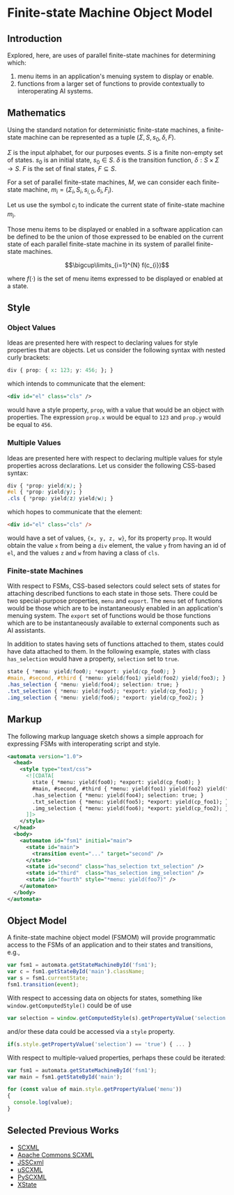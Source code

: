 # Finite-state Machine Object Model

## Introduction

Explored, here, are uses of parallel finite-state machines for determining which:

1. menu items in an application's menuing system to display or enable.
2. functions from a larger set of functions to provide contextually to interoperating AI systems.

## Mathematics

Using the standard notation for deterministic finite-state machines, a finite-state machine can be represented as a tuple $(\Sigma, S, s_{0}, \delta, F)$.

$\Sigma$ is the input alphabet, for our purposes events. $S$ is a finite non-empty set of states. $s_{0}$ is an initial state, $s_{0} \in S$. $\delta$ is the transition function, $\delta : S \times \Sigma \rightarrow S$. $F$ is the set of final states, $F \subseteq S$.

For a set of parallel finite-state machines, $M$, we can consider each finite-state machine, $m_{i} = (\Sigma_{i}, S_{i}, s_{i, 0}, \delta_{i}, F_{i})$.

Let us use the symbol $c_{i}$ to indicate the current state of finite-state machine $m_{i}$.

Those menu items to be displayed or enabled in a software application can be defined to be the union of those expressed to be enabled on the current state of each parallel finite-state machine in its system of parallel finite-state machines.

$$\bigcup\limits_{i=1}^{N} f(c_{i})$$

where $f(\cdot)$ is the set of menu items expressed to be displayed or enabled at a state.

## Style

### Object Values

Ideas are presented here with respect to declaring values for style properties that are objects. Let us consider the following syntax with nested curly brackets:

```css
div { prop: { x: 123; y: 456; }; }
```

which intends to communicate that the element:

```xml
<div id="el" class="cls" />
```

would have a style property, `prop`, with a value that would be an object with properties. The expression `prop.x` would be equal to `123` and `prop.y` would be equal to `456`.

### Multiple Values

Ideas are presented here with respect to declaring multiple values for style properties across declarations. Let us consider the following CSS-based syntax:

```css
div { *prop: yield(x); }
#el { *prop: yield(y); }
.cls { *prop: yield(z) yield(w); }
```

which hopes to communicate that the element:

```html
<div id="el" class="cls" />
```

would have a set of values, `{x, y, z, w}`, for its property `prop`. It would obtain the value `x` from being a `div` element, the value `y` from having an id of `el`, and the values `z` and `w` from having a class of `cls`.

### Finite-state Machines

With respect to FSMs, CSS-based selectors could select sets of states for attaching described functions to each state in those sets. There could be two special-purpose properties, `menu` and `export`. The `menu` set of functions would be those which are to be instantaneously enabled in an application's menuing system. The `export` set of functions would be those functions which are to be instantaneously available to external components such as AI assistants.

In addition to states having sets of functions attached to them, states could have data attached to them. In the following example, states with class `has_selection` would have a property, `selection` set to `true`.

```css
state { *menu: yield(foo0); *export: yield(cp_foo0); }
#main, #second, #third { *menu: yield(foo1) yield(foo2) yield(foo3); }
.has_selection { *menu: yield(foo4); selection: true; }
.txt_selection { *menu: yield(foo5); *export: yield(cp_foo1); }
.img_selection { *menu: yield(foo6); *export: yield(cp_foo2); }
```

## Markup

The following markup language sketch shows a simple approach for expressing FSMs with interoperating script and style.

```xml
<automata version="1.0">
  <head>
    <style type="text/css">
      <![CDATA[
        state { *menu: yield(foo0); *export: yield(cp_foo0); }
        #main, #second, #third { *menu: yield(foo1) yield(foo2) yield(foo3); }
        .has_selection { *menu: yield(foo4); selection: true; }
        .txt_selection { *menu: yield(foo5); *export: yield(cp_foo1); }
        .img_selection { *menu: yield(foo6); *export: yield(cp_foo2); }
      ]]>
    </style>
  </head>
  <body>
    <automaton id="fsm1" initial="main">
      <state id="main">
        <transition event="..." target="second" />
      </state>
      <state id="second" class="has_selection txt_selection" />
      <state id="third"  class="has_selection img_selection" />
      <state id="fourth" style="*menu: yield(foo7)" />
    </automaton>
  </body>
</automata>
```

## Object Model

A finite-state machine object model (FSMOM) will provide programmatic access to the FSMs of an application and to their states and transitions, e.g.,

```js
var fsm1 = automata.getStateMachineById('fsm1');
var c = fsm1.getStateById('main').className;
var s = fsm1.currentState;
fsm1.transition(event);
```

With respect to accessing data on objects for states, something like `window.getComputedStyle()` could be of use

```js
var selection = window.getComputedStyle(s).getPropertyValue('selection');
```

and/or these data could be accessed via a `style` property.

```js
if(s.style.getPropertyValue('selection') == 'true') { ... }
```

With respect to multiple-valued properties, perhaps these could be iterated:

```js
var fsm1 = automata.getStateMachineById('fsm1');
var main = fsm1.getStateById('main');

for (const value of main.style.getPropertyValue('menu'))
{
  console.log(value);
}
```

## Selected Previous Works
* [SCXML](https://www.w3.org/TR/scxml/)
* [Apache Commons SCXML](http://jakarta.apache.org/commons/scxml/)
* [JSSCxml](https://github.com/Touffy/JSSCxml)
* [uSCXML](https://github.com/tklab-tud/uscxml)
* [PySCXML](https://github.com/jroxendal/PySCXML)
* [XState](https://github.com/statelyai/xstate)
